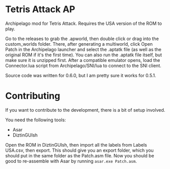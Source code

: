 # Tetris Attack AP
Archipelago mod for Tetris Attack. Requires the USA version of the ROM to play.

Go to the releases to grab the .apworld, then double click or drag into the custom_worlds folder. There, after generating a multiworld, click Open Patch in the Archipelago launcher and select the .aptatk file (as well as the original ROM if it's the first time). You can also run the .aptatk file itself, but make sure it is unzipped first.
After a compatible emulator opens, load the Connector.lua script from Archipelago/SNI/lua to connect to the SNI client.

Source code was written for 0.6.0, but I am pretty sure it works for 0.5.1.

# Contributing
If you want to contribute to the development, there is a bit of setup involved.

You need the following tools:
- Asar
- DiztinGUIsh

Open the ROM in DiztinGUIsh, then import all the labels from Labels USA.csv, then export. This should give you an export folder, which you should put in the same folder as the Patch.asm file. Now you should be good to re-assemble with Asar by running `asar.exe Patch.asm`.